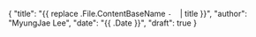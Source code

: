 {
   "title": "{{ replace .File.ContentBaseName `-` ` ` | title }}",
   "author": "MyungJae Lee",
   "date": "{{ .Date }}",
   "draft": true
}